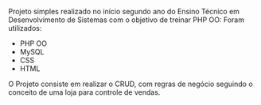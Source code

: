 Projeto simples realizado no início segundo ano do Ensino Técnico em Desenvolvimento de Sistemas com o objetivo de treinar PHP OO:
Foram utilizados:
- PHP OO
- MySQL
- CSS
- HTML

O Projeto consiste em realizar o CRUD, com regras de negócio seguindo o conceito de uma loja para controle de vendas.